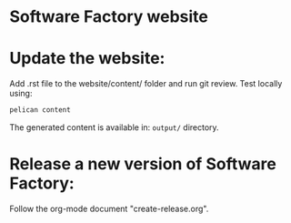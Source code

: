 Software Factory website
========================

# Update the website:

Add .rst file to the website/content/ folder and run git review.
Test locally using:

```sh
pelican content
```

The generated content is available in: `output/` directory.

# Release a new version of Software Factory:

Follow the org-mode document "create-release.org".
